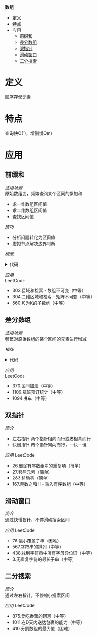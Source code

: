 **数组**
- [定义](#定义)
- [特点](#特点)
- [应用](#应用)
  - [前缀和](#前缀和)
  - [差分数组](#差分数组)
  - [双指针](#双指针)
  - [滑动窗口](#滑动窗口)
  - [二分搜索](#二分搜索)

# 定义 #
顺序存储元素

# 特点 #
查询快O(1)，增删慢O(n)

# 应用 #
## 前缀和 ##
*适用场景*  
原始数组变，频繁查询某个区间的累加和  
- 求一维数组区间值
- 求二维数组区间值
- 查找区间值

*技巧*
- 分析问题转化为区间值
- 虚拟节点解决边界判断

*模版*
<details>
<summary>代码</summary>
<pre>
<code>
1.初始化区间值
2.计算差值
</code>
</pre>
</details>

*应用*  
LeetCode
- 303.区域和检索 - 数组不可变（中等）
- 304.二维区域和检索 - 矩阵不可变（中等）
- 560.和为K的子数组（中等）
    
## 差分数组 ##
*适用场景*  
频繁对原始数组的某个区间的元素进行增减

*模版*
<details>
<summary>代码</summary>
<pre>
<code>
1.初始化差值
2.更新差值
3.生成变化后的数组
</code>
</pre>
</details>

*应用*    
LeetCode
- 370.区间加法（中等）
- 1109.航班预订统计（中等）
- 1094.拼车（中等）

## 双指针 ##
*简介*  
- 左右指针 两个指针相向而行或者相背而行
- 快慢指针 两个指针同向而行，一快一慢

*应用*
LeetCode
- 26.删除有序数组中的重复项（简单）
- 27.移除元素（简单）
- 283.移动零（简单）
- 167.两数之和 II - 输入有序数组（中等）

## 滑动窗口 ##
*简介*  
通过快慢指针，不停滑动搜索区间

*应用*
LeetCode
- 76.最小覆盖子串（困难）
- 567.字符串的排列（中等）
- 438.找到字符串中所有字母异位词（中等）
- 3.无重复字符的最长子串（中等）
  
## 二分搜索 ##
*简介*  
通过左右指针，不停缩小搜索区间  

*应用*
LeetCode
- 875.爱吃香蕉的珂珂（中等）
- 1011.在D天内送达包裹的能力（中等）
- 410.分割数组的最大值（困难）